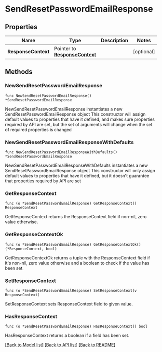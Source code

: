 # SendResetPasswordEmailResponse

## Properties

Name | Type | Description | Notes
------------ | ------------- | ------------- | -------------
**ResponseContext** | Pointer to [**ResponseContext**](ResponseContext.md) |  | [optional] 

## Methods

### NewSendResetPasswordEmailResponse

`func NewSendResetPasswordEmailResponse() *SendResetPasswordEmailResponse`

NewSendResetPasswordEmailResponse instantiates a new SendResetPasswordEmailResponse object
This constructor will assign default values to properties that have it defined,
and makes sure properties required by API are set, but the set of arguments
will change when the set of required properties is changed

### NewSendResetPasswordEmailResponseWithDefaults

`func NewSendResetPasswordEmailResponseWithDefaults() *SendResetPasswordEmailResponse`

NewSendResetPasswordEmailResponseWithDefaults instantiates a new SendResetPasswordEmailResponse object
This constructor will only assign default values to properties that have it defined,
but it doesn't guarantee that properties required by API are set

### GetResponseContext

`func (o *SendResetPasswordEmailResponse) GetResponseContext() ResponseContext`

GetResponseContext returns the ResponseContext field if non-nil, zero value otherwise.

### GetResponseContextOk

`func (o *SendResetPasswordEmailResponse) GetResponseContextOk() (*ResponseContext, bool)`

GetResponseContextOk returns a tuple with the ResponseContext field if it's non-nil, zero value otherwise
and a boolean to check if the value has been set.

### SetResponseContext

`func (o *SendResetPasswordEmailResponse) SetResponseContext(v ResponseContext)`

SetResponseContext sets ResponseContext field to given value.

### HasResponseContext

`func (o *SendResetPasswordEmailResponse) HasResponseContext() bool`

HasResponseContext returns a boolean if a field has been set.


[[Back to Model list]](../README.md#documentation-for-models) [[Back to API list]](../README.md#documentation-for-api-endpoints) [[Back to README]](../README.md)



